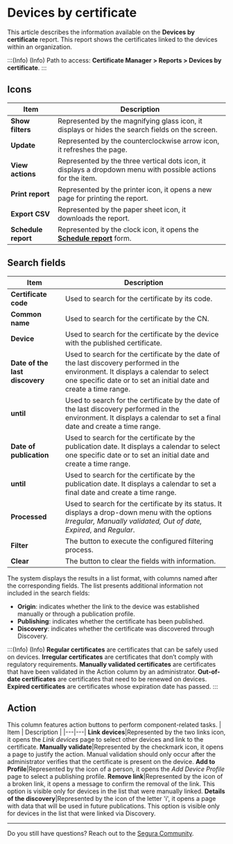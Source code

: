 # Devices by certificate

This article describes the information available on the **Devices by certificate** report. This report shows the certificates linked to the devices within an organization.

:::(Info) (Info)
Path to access: **Certificate Manager > Reports > Devices by certificate**.
:::

## Icons
| Item | Description |
| --- | --- |
|**Show filters**|Represented by the magnifying glass icon, it displays or hides the search fields on the screen.
|**Update**|Represented by the counterclockwise arrow icon, it refreshes the page.
|**View actions**|Represented by the three vertical dots icon, it displays a dropdown menu with possible actions for the item.
|**Print report**|Represented by the printer icon, it opens a new page for printing the report.
|**Export CSV**|Represented by the paper sheet icon, it downloads the report.
|**Schedule report**|Represented by the clock icon, it opens the [**Schedule report**](/v4/docs/general-information-how-to-issue-download-and-schedule-device-reports) form.

##  Search fields
| Item | Description |
| --- | --- |
**Certificate code**|Used to search for the certificate by its code.
**Common name**|Used to search for the certificate by the CN.
**Device**|Used to search for the certificate by the device with the published certificate.
**Date of the last discovery**|Used to search for the certificate by the date of the last discovery performed in the environment. It displays a calendar to select one specific date or to set an initial date and create a time range.|
**until**|Used to search for the certificate by the date of the last discovery performed in the environment. It displays a calendar to set a final date and create a time range.|
**Date of publication**|Used to search for the certificate by the publication date. It displays a calendar to select one specific date or to set an initial date and create a time range.|
**until**|Used to search for the certificate by the publication date. It displays a calendar to set a final date and create a time range.|
**Processed**|Used to search for the certificate by its status. It displays a drop-down menu with the options *Irregular, Manually validated, Out of date, Expired*, and *Regular*. 
|**Filter**|The button to execute the configured filtering process.
|**Clear**|The button to clear the fields with information.

The system displays the results in a list format, with columns named after the corresponding fields. The list presents additional information not included in the search fields:

* **Origin**: indicates whether the link to the device was established manually or through a publication profile.
* **Publishing**: indicates whether the certificate has been published.
* **Discovery**: indicates whether the certificate was discovered through Discovery.

:::(Info) (Info)
**Regular certificates** are certificates that can be safely used on devices.
**Irregular certificates** are certificates that don’t comply with regulatory requirements.
**Manually validated certificates** are certificates that have been validated in the Action column by an administrator.
**Out-of-date certificates** are certificates that need to be renewed on devices.
**Expired certificates** are certificates whose expiration date has passed.
:::

##  Action
This column features action buttons to perform component-related tasks.
| Item | Description |
|---|---|
**Link devices**|Represented by the two links icon, it opens the *Link devices* page to select other devices and link to the certificate.
**Manually validate**|Represented by the checkmark icon, it opens a page to justify the action. Manual validation should only occur after the administrator verifies that the certificate is present on the device.
**Add to Profile**|Represented by the icon of a person, it opens the *Add Device Profile* page to select a publishing profile.
**Remove link**|Represented by the icon of a broken link, it opens a message to confirm the removal of the link. This option is visible only for devices in the list that were manually linked.
**Details of the discovery**|Represented by the icon of the letter 'i', it opens a page with data that will be used in future publications. This option is visible only for devices in the list that were linked via Discovery.
***
Do you still have questions? Reach out to the [Segura Community](https://community.Segura.io/).
